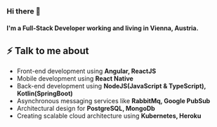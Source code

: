### Hi there 👋

#### I'm a Full-Stack Developer working and living in Vienna, Austria.

## ⚡ Talk to me about
- Front-end development using **Angular, ReactJS**
- Mobile development using **React Native**
- Back-end development using **NodeJS(JavaScript & TypeScript), Kotlin(SpringBoot)**
- Asynchronous messaging services like **RabbitMq, Google PubSub**
- Architectural design for **PostgreSQL, MongoDb**
- Creating scalable cloud architecture using **Kubernetes, Heroku**
